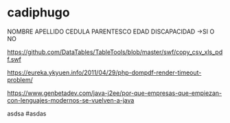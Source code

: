 # cadiphugo
 NOMBRE APELLIDO
 CEDULA
 PARENTESCO
 EDAD
 DISCAPACIDAD ->SI O NO


https://github.com/DataTables/TableTools/blob/master/swf/copy_csv_xls_pdf.swf

https://eureka.ykyuen.info/2011/04/29/php-dompdf-render-timeout-problem/

https://www.genbetadev.com/java-j2ee/por-que-empresas-que-empiezan-con-lenguajes-modernos-se-vuelven-a-java

asdsa
#asdas